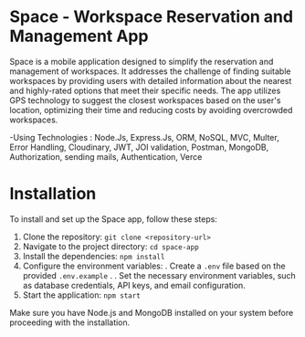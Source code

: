 # Space - Workspace Reservation and Management App
Space is a mobile application designed to simplify the reservation and management of workspaces. It addresses the challenge of finding suitable workspaces by providing users with detailed information about the nearest and highly-rated options that meet their specific needs. The app utilizes GPS technology to suggest the closest workspaces based on the user's location, optimizing their time and reducing costs by avoiding overcrowded workspaces.

 
-Using Technologies : Node.Js, Express.Js, ORM, NoSQL, MVC, Multer, Error Handling, Cloudinary, JWT, JOI validation, Postman,
MongoDB, Authorization, sending mails, Authentication, Verce

# Installation
To install and set up the Space app, follow these steps:

1. Clone the repository: `git clone <repository-url>`
2. Navigate to the project directory: `cd space-app`
3. Install the dependencies: `npm install`
4. Configure the environment variables:
. Create a `.env` file based on the provided `.env.example` .
. Set the necessary environment variables, such as database credentials, API keys, and email configuration.
5. Start the application: `npm start`

Make sure you have Node.js and MongoDB installed on your system before proceeding with the installation.
